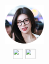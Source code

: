 <p align="center">
    <a href="https://www.google.com/search?q=Yeji+ITZY" target="_blank">
        <img width="125" src="bunder.png" alt="logo" />
    </a>
</p>
<p align="center">
    <img height="32" width="32" src="https://cdn.simpleicons.org/telegram/black/white"/>&nbsp;&nbsp;<img height="32" width="32" src="https://cdn.simpleicons.org/whatsapp/black/white" />
</p>